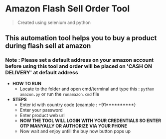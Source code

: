 # Amazon Flash Sell Order Tool
> Created using selenium and python
## This automation tool helps you to buy a product during flash sell at amazon
### Note : Please set a default address on your amazon account before using this tool and order will be placed on 'CASH ON DELIVERY' at default address
- **HOW TO RUN**
  - Locate to the folder and open cmd/terminal and type this : `python amazon.py` or run the `runamazon.cmd` file
- **STEPS**
  - Enter id with country code {example : +91**********}
  - Enter your password
  - Enter product web url
  - **NOW THE TOOL WILL LOGIN WITH YOUR CREDENTIALS SO ENTER OTP MANYALLY OR AUTHORIZE VIA YOUR PHONE**
  - Now wait and enjoy untill the buy now button pops up 
 

